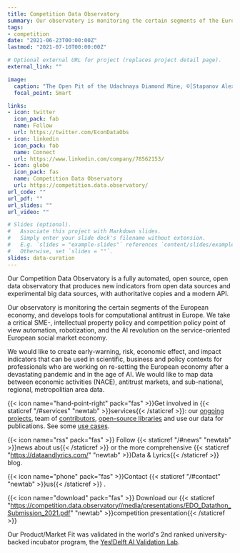 ```yaml
---
title: Competition Data Observatory
summary: Our observatory is monitoring the certain segments of the European economy, and develops tools for computational antitrust in Europe.
tags:
- competition
date: "2021-06-23T00:00:00Z"
lastmod: "2021-07-10T00:00:00Z"

# Optional external URL for project (replaces project detail page).
external_link: ""

image:
  caption: "The Open Pit of the Udachnaya Diamond Mine, ©[Stapanov Alexander](https://commons.wikimedia.org/w/index.php?curid=350061)"
  focal_point: Smart

links:
- icon: twitter
  icon_pack: fab
  name: Follow
  url: https://twitter.com/EconDataObs
- icon: linkedin
  icon_pack: fab
  name: Connect
  url: https://www.linkedin.com/company/78562153/
- icon: globe
  icon_pack: fas
  name: Competition Data Observatory
  url: https://competition.data.observatory/
url_code: ""
url_pdf: ""
url_slides: ""
url_video: ""

# Slides (optional).
#   Associate this project with Markdown slides.
#   Simply enter your slide deck's filename without extension.
#   E.g. `slides = "example-slides"` references `content/slides/example-slides.md`.
#   Otherwise, set `slides = ""`.
slides: data-curation
---
```


Our Competition Data Observatory is a fully automated, open source, open data observatory that produces new indicators from open data sources and experimental big data sources, with authoritative copies and a modern API.

Our observatory is monitoring the certain segments of the European economy, and develops tools for computational antitrust in Europe. We take a critical SME-, intellectual property policy and competition policy point of view automation, robotization, and the AI revolution on the service-oriented European social market economy.

We would like to create early-warning, risk, economic effect, and impact indicators that can be used in scientific, business and policy contexts for professionals who are working on re-setting the European economy after a devastating pandemic and in the age of AI. We would like to map data between economic activities (NACE), antitrust markets, and sub-national, regional, metropolitian area data.

{{< icon name="hand-point-right" pack="fas" >}}Get involved in {{< staticref  "/#services" "newtab"  >}}services{{< /staticref >}}: our [ongoing projects](/#projects), team of [contributors](https://competition.data.observatory//#contributors), [open-source libraries](https://competition.data.observatory//#software) and use our data for publications. See some [use cases](https://competition.data.observatory//#featured).

{{< icon name="rss" pack="fas" >}} Follow {{< staticref "/#news" "newtab" >}}news about us{{< /staticref >}} or the more comprehensive {{< staticref "https://dataandlyrics.com/" "newtab" >}}Data & Lyrics{{< /staticref >}}  blog.

{{< icon name="phone" pack="fas" >}}Contact {{< staticref "/#contact" "newtab" >}}us{{< /staticref >}} .

{{< icon name="download" pack="fas" >}} Download our {{< staticref "https://competition.data.observatory//media/presentations/EDO_Datathon_Submission_2021.pdf" "newtab" >}}competition presentation{{< /staticref >}}

Our Product/Market Fit was validated in the world's 2nd ranked university-backed incubator program, the [Yes!Delft AI Validation Lab](https://competition.data.observatory/post/2020-09-25-yesdelft-validation/).


